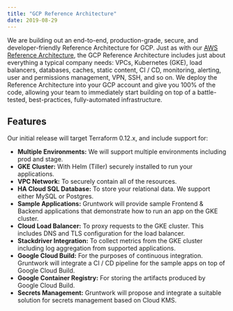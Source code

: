 ```yaml
---
title: "GCP Reference Architecture"
date: 2019-08-29
---
```


We are building out an end-to-end, production-grade, secure, and developer-friendly Reference Architecture for GCP. Just as with our [AWS
Reference Architecture](https://www.gruntwork.io/reference-architecture/), the GCP Reference Architecture includes just about everything a
typical company needs: VPCs, Kubernetes (GKE), load balancers, databases, caches, static content, CI / CD, monitoring, alerting, user and
permissions management, VPN, SSH, and so on. We deploy the Reference Architecture into your GCP account and give you 100% of the code,
allowing your team to immediately start building on top of a battle-tested, best-practices, fully-automated infrastructure.

## Features

Our initial release will target Terraform 0.12.x, and include support for:

- **Multiple Environments:** We will support multiple environments including prod and stage.
- **GKE Cluster:** With Helm (Tiller) securely installed to run your applications.
- **VPC Network:** To securely contain all of the resources.
- **HA Cloud SQL Database:** To store your relational data. We support either MySQL or Postgres.
- **Sample Applications:** Gruntwork will provide sample Frontend & Backend applications that demonstrate how to run an app on the GKE cluster.
- **Cloud Load Balancer:** To proxy requests to the GKE cluster. This includes DNS and TLS configuration for the load balancer.
- **Stackdriver Integration:** To collect metrics from the GKE cluster including log aggregation from supported applications.
- **Google Cloud Build:** For the purposes of continuous integration. Gruntwork will integrate a CI / CD pipeline for the sample apps on top of Google Cloud Build.
- **Google Container Registry:** For storing the artifacts produced by Google Cloud Build.
- **Secrets Management:** Gruntwork will propose and integrate a suitable solution for secrets management based on Cloud KMS.
